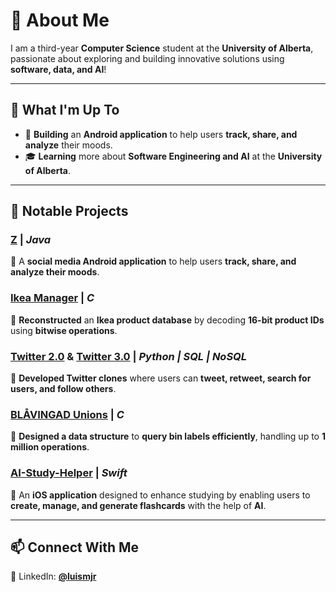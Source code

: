 # 👋 About Me  
I am a third-year **Computer Science** student at the **University of Alberta**, passionate about exploring and building innovative solutions using **software, data, and AI**!  

---

## 🚀 What I'm Up To  
- 📱 **Building** an **Android application** to help users **track, share, and analyze** their moods.  
- 🎓 **Learning** more about **Software Engineering and AI** at the **University of Alberta**.  

---

## 🧠 Notable Projects  

### [**Z**](https://github.com/cmput301-w25/project-z.git) | *Java*  
📌 A **social media Android application** to help users **track, share, and analyze their moods**.  

### [**Ikea Manager**](https://github.com/cmput201-w24/lab-12-cmput201-luismjr.git) | *C*  
📌 **Reconstructed** an **Ikea product database** by decoding **16-bit product IDs** using **bitwise operations**.  

### [**Twitter 2.0**](https://github.com/CMPUT291-F24/assignment-3-z.git) & [**Twitter 3.0**](https://github.com/CMPUT291-F24/assignment-4-z2.git) | *Python | SQL | NoSQL*  
📌 **Developed Twitter clones** where users can **tweet, retweet, search for users, and follow others**.  

### [**BLÅVINGAD Unions**](https://github.com/cmput201-w24/lab-10-cmput201-luismjr.git) | *C*  
📌 **Designed a data structure** to **query bin labels efficiently**, handling up to **1 million operations**.  

### [**AI-Study-Helper**](https://github.com/luismjr/AI-Study-Helper.git) | *Swift*  
📌 An **iOS application** designed to enhance studying by enabling users to **create, manage, and generate flashcards** with the help of **AI**.  

---

## 📫 Connect With Me  
🔗 LinkedIn: [**@luismjr**](https://www.linkedin.com/in/luis-martinez-a42440192/)  
